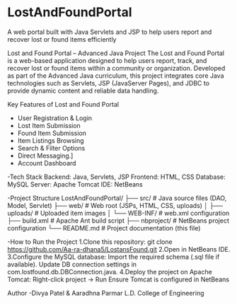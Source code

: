 # LostAndFoundPortal
A  web portal built with Java Servlets and JSP to help users report and recover lost or found items efficiently

Lost and Found Portal – Advanced Java Project
The Lost and Found Portal is a web-based application designed to help users report, track, and recover lost or found items within a community or organization. Developed as part of the Advanced Java curriculum, this project integrates core Java technologies such as Servlets, JSP (JavaServer Pages), and JDBC to provide dynamic content and reliable data handling.


Key Features of Lost and Found Portal
- User Registration & Login
- Lost Item Submission
- Found Item Submission
- Item Listings Browsing
- Search & Filter Options
- Direct Messaging.]
- Account Dashboard

-Tech Stack
Backend: Java, Servlets, JSP
Frontend: HTML, CSS
Database: MySQL
Server: Apache Tomcat
IDE: NetBeans

-Project Structure
LostAndFoundPortal/ ├── src/ # Java source files (DAO, Model, Servlet) ├── web/ # Web root (JSPs, HTML, CSS, uploads) │ ├── uploads/ # Uploaded item images │ └── WEB-INF/ # web.xml configuration ├── build.xml # Apache Ant build script ├── nbproject/ # NetBeans project configuration └── README.md # Project documentation (this file)

-How to Run the Project
1.Clone this repository:
        git clone https://github.com/Aa-ra-dhana5/LostansFound.git
2.Open in NetBeans IDE.
3.Configure the MySQL database:
        Import the required schema (.sql file if available).
        Update DB connection settings in com.lostfound.db.DBConnection.java.
4.Deploy the project on Apache Tomcat:
       Right-click project → Run
       Ensure Tomcat is configured in NetBeans

Author -Divya Patel & Aaradhna Parmar 
        L.D. College of Engineering

